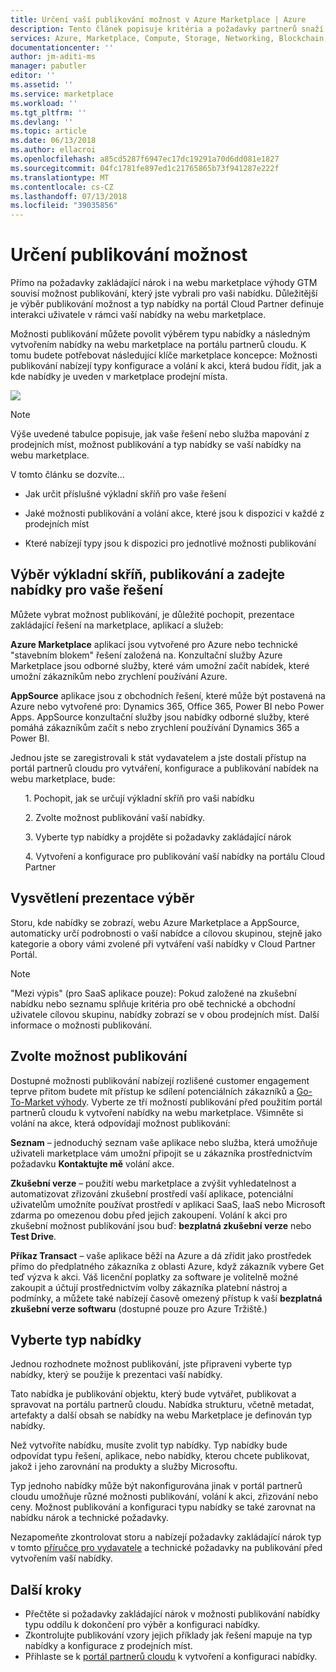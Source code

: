 ```yaml
---
title: Určení vaší publikování možnost v Azure Marketplace | Azure
description: Tento článek popisuje kritéria a požadavky partnerů snaží pochopit, jak publikovat aplikace na webu Azure Marketplace.
services: Azure, Marketplace, Compute, Storage, Networking, Blockchain, Security
documentationcenter: ''
author: jm-aditi-ms
manager: pabutler
editor: ''
ms.assetid: ''
ms.service: marketplace
ms.workload: ''
ms.tgt_pltfrm: ''
ms.devlang: ''
ms.topic: article
ms.date: 06/13/2018
ms.author: ellacroi
ms.openlocfilehash: a85cd5287f6947ec17dc19291a70d6dd081e1827
ms.sourcegitcommit: 04fc1781fe897ed1c21765865b73f941287e222f
ms.translationtype: MT
ms.contentlocale: cs-CZ
ms.lasthandoff: 07/13/2018
ms.locfileid: "39035856"
---
```

# <a name="determine-your-publishing-option"></a>Určení publikování možnost
Přímo na požadavky zakládající nárok i na webu marketplace výhody GTM souvisí možnost publikování, který jste vybrali pro vaši nabídku. Důležitější je výběr publikování možnost a typ nabídky na portál Cloud Partner definuje interakci uživatele v rámci vaší nabídky na webu marketplace.

Možnosti publikování můžete povolit výběrem typu nabídky a následným vytvořením nabídky na webu marketplace na portálu partnerů cloudu. K tomu budete potřebovat následující klíče marketplace koncepce: Možnosti publikování nabízejí typy konfigurace a volání k akci, která budou řídit, jak a kde nabídky je uveden v marketplace prodejní místa.

![](https://github.com/ellacroi/azure-docs-pr/blob/options-table/articles/marketplace/media/marketplace-publishers-guide/storefronts_options_table.png?raw=true)

>[!Note]
>Výše uvedené tabulce popisuje, jak vaše řešení nebo služba mapování z prodejních míst, možnost publikování a typ nabídky se vaší nabídky na webu marketplace.


V tomto článku se dozvíte...
<ul><li>    Jak určit příslušné výkladní skříň pro vaše řešení </ul></li>
<ul><li>    Jaké možnosti publikování a volání akce, které jsou k dispozici v každé z prodejních míst </ul></li>
<ul><li>    Které nabízejí typy jsou k dispozici pro jednotlivé možnosti publikování </ul></li>


## <a name="selecting-a-storefront-publishing-option-and-offer-type-for-your-solution"></a>Výběr výkladní skříň, publikování a zadejte nabídky pro vaše řešení

Můžete vybrat možnost publikování, je důležité pochopit, prezentace zakládající řešení na marketplace, aplikací a služeb:

**Azure Marketplace** aplikací jsou vytvořené pro Azure nebo technické "stavebním blokem" řešení založená na. Konzultační služby Azure Marketplace jsou odborné služby, které vám umožní začít nabídek, které umožní zákazníkům nebo zrychlení používání Azure.

**AppSource** aplikace jsou z obchodních řešení, které může být postavená na Azure nebo vytvořené pro: Dynamics 365, Office 365, Power BI nebo Power Apps. AppSource konzultační služby jsou nabídky odborné služby, které pomáhá zákazníkům začít s nebo zrychlení používání Dynamics 365 a Power BI.

Jednou jste se zaregistrovali k stát vydavatelem a jste dostali přístup na portál partnerů cloudu pro vytváření, konfigurace a publikování nabídek na webu marketplace, bude:

<ul>1.  Pochopit, jak se určují výkladní skříň pro vaši nabídku</ul>
<ul>2.  Zvolte možnost publikování vaší nabídky.</ul>
<ul>3.  Vyberte typ nabídky a projděte si požadavky zakládající nárok</ul>
<ul>4.  Vytvoření a konfigurace pro publikování vaší nabídky na portálu Cloud Partner</il></ul>

## <a name="understand-storefront-selection"></a>Vysvětlení prezentace výběr

Storu, kde nabídky se zobrazí, webu Azure Marketplace a AppSource, automaticky určí podrobnosti o vaší nabídce a cílovou skupinou, stejně jako kategorie a obory vámi zvolené při vytváření vaší nabídky v Cloud Partner Portál. 

>[!Note]
>"Mezi výpis" (pro SaaS aplikace pouze): Pokud založené na zkušební nabídku nebo seznamu splňuje kritéria pro obě technické a obchodní uživatele cílovou skupinu, nabídky zobrazí se v obou prodejních míst. Další informace o možnosti publikování.

## <a name="choose-a-publishing-option"></a>Zvolte možnost publikování

Dostupné možnosti publikování nabízejí rozlišené customer engagement teprve přitom budete mít přístup ke sdílení potenciálních zákazníků a [Go-To-Market výhody](https://partner.microsoft.com/en-US/reach-customers/gtm). Vyberte ze tří možností publikování před použitím portál partnerů cloudu k vytvoření nabídky na webu marketplace. Všimněte si volání na akce, která odpovídají možnost publikování:

**Seznam** – jednoduchý seznam vaše aplikace nebo služba, která umožňuje uživateli marketplace vám umožní připojit se u zákazníka prostřednictvím požadavku **Kontaktujte mě** volání akce.

**Zkušební verze** – použití webu marketplace a zvýšit vyhledatelnost a automatizovat zřizování zkušební prostředí vaší aplikace, potenciální uživatelům umožníte používat prostředí v aplikaci SaaS, IaaS nebo Microsoft zdarma po omezenou dobu před jejich zakoupení. Volání k akci pro zkušební možnost publikování jsou buď: **bezplatná zkušební verze** nebo **Test Drive**.

**Příkaz Transact** – vaše aplikace běží na Azure a dá zřídit jako prostředek přímo do předplatného zákazníka z oblasti Azure, když zákazník vybere Get teď výzva k akci. Váš licenční poplatky za software je volitelně možné zakoupit a účtují prostřednictvím volby zákazníka platební nástroj a podmínky, a můžete také nabízejí časově omezený přístup k vaší **bezplatná zkušební verze softwaru** (dostupné pouze pro Azure Tržiště.) 

## <a name="select-an-offer-type"></a>Vyberte typ nabídky

Jednou rozhodnete možnost publikování, jste připraveni vyberte typ nabídky, který se použije k prezentaci vaší nabídky. 

Tato nabídka je publikování objektu, který bude vytvářet, publikovat a spravovat na portálu partnerů cloudu. Nabídka strukturu, včetně metadat, artefakty a další obsah se nabídky na webu Marketplace je definován typ nabídky.

Než vytvoříte nabídku, musíte zvolit typ nabídky. Typ nabídky bude odpovídat typu řešení, aplikace, nebo nabídky, kterou chcete publikovat, jakož i jeho zarovnání na produkty a služby Microsoftu. 

Typ jednoho nabídky může být nakonfigurována jinak v portál partnerů cloudu umožňuje různé možnosti publikování, volání k akci, zřizování nebo ceny. Možnost publikování a konfiguraci typu nabídky se také zarovnat na nabídku nárok a technické požadavky. 

Nezapomeňte zkontrolovat storu a nabízejí požadavky zakládající nárok typ v tomto [příručce pro vydavatele](https://docs.microsoft.com/en-us/azure/marketplace/marketplace-publishers-guide) a technické požadavky na publikování před vytvořením vaší nabídky.

## <a name="next-steps"></a>Další kroky

*   Přečtěte si požadavky zakládající nárok v možnosti publikování nabídky typu oddílu k dokončení pro výběr a konfiguraci nabídky.
*   Zkontrolujte publikování vzory jejich příklady jak řešení mapuje na typ nabídky a konfigurace z prodejních míst.
*   Přihlaste se k [portál partnerů cloudu](https://cloudpartner.azure.com) k vytvoření a konfiguraci nabídky.


